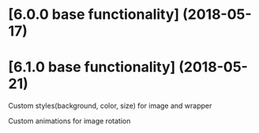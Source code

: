 <a name="6.0.0"></a>
# [6.0.0 base functionality] (2018-05-17)


<a name="6.1.0"></a>
# [6.1.0 base functionality] (2018-05-21)
 
<p>Custom styles(background, color, size) for image and wrapper</p>
<p>Custom animations for image rotation</p>


